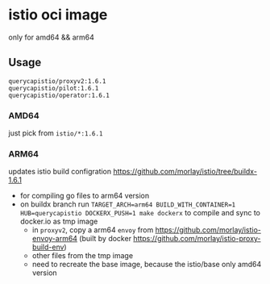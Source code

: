# istio oci image 

only for amd64 && arm64

## Usage

```
querycapistio/proxyv2:1.6.1
querycapistio/pilot:1.6.1
querycapistio/operator:1.6.1
```

### AMD64 

just pick from `istio/*:1.6.1`

### ARM64

updates istio build configration https://github.com/morlay/istio/tree/buildx-1.6.1

 * for compiling go files to arm64 version
 * on buildx branch run `TARGET_ARCH=arm64 BUILD_WITH_CONTAINER=1 HUB=querycapistio DOCKERX_PUSH=1 make dockerx` to compile and sync to docker.io as tmp image
    * in `proxyv2`, copy a arm64 `envoy` from https://github.com/morlay/istio-envoy-arm64 (built by docker https://github.com/morlay/istio-proxy-build-env)
    * other files from the tmp image
    * need to recreate the base image, because the istio/base only amd64 version




